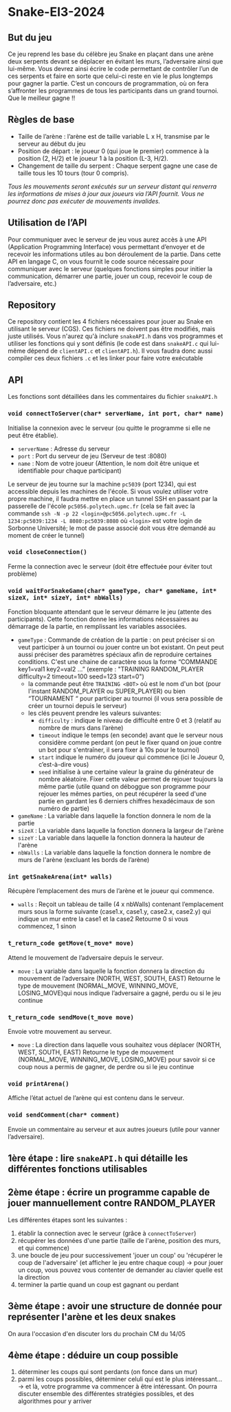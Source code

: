 # Snake-EI3-2024

## But du jeu
Ce jeu reprend les base du célèbre jeu ​Snake ​en plaçant dans une arène deux serpents devant se déplacer en évitant les murs, l’adversaire ainsi que lui-même. Vous devrez ainsi écrire le code permettant de contrôler l’un de ces serpents et faire en sorte que celui-ci reste en vie le plus longtemps pour gagner la partie.
C’est un concours de programmation, où on fera s’affronter les programmes de tous les participants dans un grand tournoi. Que le meilleur gagne !!

## Règles de base
- Taille de l’arène : l’arène est de taille variable ​L x H​, transmise par le serveur au début du jeu
- Position de départ : le ​joueur 0 (qui joue le premier) commence à la position (2, H/2) et le ​joueur 1​ à la position ​(L-3, H/2)​.
- Changement de taille du serpent : Chaque serpent gagne une case de taille tous les 10 tours ​(tour 0 compris).

*Tous les mouvements seront exécutés sur un serveur distant qui renverra les informations de mises à jour aux joueurs via l’API fournit. Vous ne pourrez donc pas exécuter de mouvements invalides.*

## Utilisation de l’API
Pour communiquer avec le serveur de jeu vous aurez accès à une API (Application Programming Interface) vous permettant d’envoyer et de recevoir les informations utiles au bon déroulement de la partie.
Dans cette API en langage C, on vous fournit le code source nécessaire pour communiquer avec le serveur (quelques fonctions simples pour initier la communication, démarrer une partie, jouer un coup, recevoir le coup de l’adversaire, etc.)

## Repository
Ce repository contient les 4 fichiers nécessaires pour jouer au Snake en utilisant le serveur (CGS).
Ces fichiers ne doivent pas être modifiés, mais juste utilisés. Vous n'aurez qu'à inclure `snakeAPI.h` dans vos programmes et utiliser les fonctions qui y sont définis (le code est dans `snakeAPI.c` qui lui-même dépend de `clientAPI.c` et `clientAPI.h`). Il vous faudra donc aussi compiler ces deux fichiers `.c` et les linker pour faire votre exécutable

## API
Les fonctions sont détaillées dans les commentaires du fichier `snakeAPI.h`
### `void connectToServer(char* serverName, int port, char* name)`
Initialise la connexion avec le serveur (ou quitte le programme si elle ne peut être établie).
- `serverName` ​: Adresse du serveur 
- `port` ​: Port du serveur de jeu (Serveur de test : ​8080​)
- `name` ​: Nom de votre joueur (Attention, le nom doit être unique et identifiable pour chaque participant​)

Le serveur de jeu tourne sur la machine `pc5039` (port 1234), qui est accessible depuis les machines de l'école. Si vous voulez utiliser votre propre machine, il faudra mettre en place un tunnel SSH en passant par la passerelle de l'école `pc5056.polytech.upmc.fr` (cela se fait avec la commande `ssh -N -p 22 <login>@pc5056.polytech.upmc.fr -L 1234:pc5039:1234 -L 8080:pc5039:8080` où `<login>` est votre login de Sorbonne Université; le mot de passe associé doit vous être demandé au moment de créer le tunnel)

### `void closeConnection()` 
Ferme la connection avec le serveur (doit être effectuée pour éviter tout problème)


### `void waitForSnakeGame(char* gameType, char* gameName, int* sizeX, int* sizeY, int* nbWalls)`
Fonction bloquante attendant que le serveur démarre le jeu (attente des participants). Cette fonction donne les informations nécessaires au démarrage de la partie, en remplissant les variables associées.
- `gameType` ​: Commande de création de la partie : on peut préciser si on veut participer à un tournoi ou jouer contre un bot existant. On peut peut aussi préciser des paramètres spéciaux afin de reproduire certaines conditions. C'est une chaine de caractère sous la forme “COMMANDE key1=val1 key2=val2 ...” (exemple : "TRAINING RANDOM_PLAYER difficulty=2 timeout=100 seed=123 start=0")
  - la commande peut être `TRAINING <BOT>` où <BOT> est le nom d'un bot (pour l'instant ​RANDOM_PLAYER ​ou SUPER_PLAYER​) ou bien “TOURNAMENT <xxxxx>“ pour participer au tournoi <xxxxx> (il vous sera possible de créer un tournoi depuis le serveur)
  - les clés peuvent prendre les valeurs suivantes:
    - `difficulty` : indique le niveau de difficulté entre 0 et 3 (relatif au nombre de murs dans l’arène)
    - `timeout` indique le temps (en seconde) avant que le serveur nous considère comme perdant (on peut le fixer quand on joue contre un bot pour s'entraîner,
il sera fixer à 10s pour le tournoi)
    - `start` indique le numéro du joueur qui commence (ici le Joueur 0, c’est-à-dire vous)
    - `seed` initialise à une certaine valeur la graine du générateur de nombre aléatoire. Fixer cette valeur permet de rejouer toujours la même partie (utile quand on déboggue son programme pour rejouer les mêmes parties, on peut récupérer la seed d'une partie en gardant les 6 derniers chiffres hexadécimaux de son numéro de partie)
- `gameName` ​: La variable dans laquelle la fonction donnera le nom de la partie
- `sizeX` ​: La variable dans laquelle la fonction donnera la largeur de l'arène
- `sizeY` ​: La variable dans laquelle la fonction donnera la hauteur de l'arène
- `nbWalls` ​: La variable dans laquelle la fonction donnera le nombre de murs de l'arène (excluant les bords de l’arène)

### `int getSnakeArena(int* walls)`
Récupère l’emplacement des murs de l’arène et le joueur qui commence.
- `walls` ​: Reçoit un tableau de taille (​4 x nbWalls​) contenant l’emplacement murs sous la forme suivante (case1.x, case1.y, case2.x, case2.y) qui indique un mur entre la case1 et la case2
Retourne 0 si vous commencez, 1 sinon

### `t_return_code getMove(t_move* move)`
Attend le mouvement de l’adversaire depuis le serveur.
- `move` ​: La variable dans laquelle la fonction donnera la direction du mouvement de l’adversaire (NORTH, WEST, SOUTH, EAST)
Retourne le type de mouvement (NORMAL_MOVE, WINNING_MOVE, LOSING_MOVE)​ qui nous indique l’adversaire a gagné, perdu ou si le jeu continue

### `t_return_code sendMove(t_move move)`
Envoie votre mouvement au serveur.
- `move` ​: La direction dans laquelle vous souhaitez vous déplacer (NORTH, WEST, SOUTH, EAST)
Retourne le type de mouvement (NORMAL_MOVE, WINNING_MOVE, LOSING_MOVE) pour savoir si ce coup nous a permis de gagner, de perdre ou si le jeu continue


### `void printArena()`
Affiche l’état actuel de l’arène qui est contenu dans le serveur.

### `void sendComment(char* comment)`
Envoie un commentaire au serveur et aux autres joueurs (utile pour vanner l’adversaire).




## 1ère étape : lire `snakeAPI.h` qui détaille les différentes fonctions utilisables

## 2ème étape : écrire un programme capable de jouer mannuellement contre RANDOM_PLAYER
Les différentes étapes sont les suivantes :
1. établir la connection avec le serveur (grâce à `connectToServer`)
2. récupérer les données d'une partie (taille de l'arène, position des murs, et qui commence)
3. une boucle de jeu pour successivement 'jouer un coup' ou 'récupérer le coup de l'adversaire' (et afficher le jeu entre chaque coup)
  -> pour jouer un coup, vous pouvez vous contenter de demander au clavier quelle est la direction
4. terminer la partie quand un coup est gagnant ou perdant

## 3ème étape : avoir une structure de donnée pour représenter l'arène et les deux snakes
On aura l'occasion d'en discuter lors du prochain CM du 14/05

## 4ème étape : déduire un coup possible
1. déterminer les coups qui sont perdants (on fonce dans un mur)
2. parmi les coups possibles, déterminer celuli qui est le plus intéressant...
  -> et là, votre programme va commencer à être intéressant. On pourra discuter ensemble des différentes stratégies possibles, et des algorithmes pour y arriver
